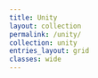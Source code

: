 ```yaml
---
title: Unity
layout: collection
permalink: /unity/
collection: unity
entries_layout: grid
classes: wide
---
```

